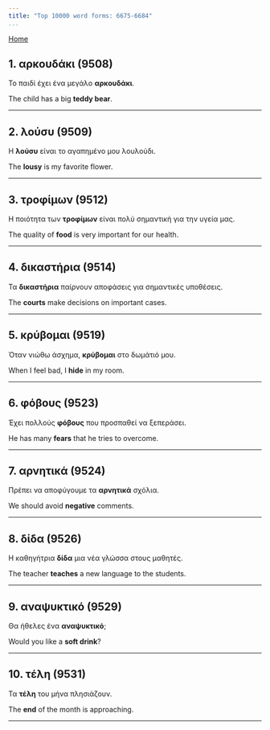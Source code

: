 ```yaml
---
title: "Top 10000 word forms: 6675-6684"
...
```


[Home](./) 

## 1. αρκουδάκι (9508)

Το παιδί έχει ένα μεγάλο **αρκουδάκι**.  

The child has a big **teddy bear**.

---

## 2. λούσυ (9509)

Η **λούσυ** είναι το αγαπημένο μου λουλούδι.  

The **lousy** is my favorite flower.

---

## 3. τροφίμων (9512)

Η ποιότητα των **τροφίμων** είναι πολύ σημαντική για την υγεία μας.  

The quality of **food** is very important for our health.

---

## 4. δικαστήρια (9514)

Τα **δικαστήρια** παίρνουν αποφάσεις για σημαντικές υποθέσεις.  

The **courts** make decisions on important cases.

---

## 5. κρύβομαι (9519)

Όταν νιώθω άσχημα, **κρύβομαι** στο δωμάτιό μου.  

When I feel bad, I **hide** in my room.

---

## 6. φόβους (9523)

Έχει πολλούς **φόβους** που προσπαθεί να ξεπεράσει.

He has many **fears** that he tries to overcome.

---

## 7. αρνητικά (9524)

Πρέπει να αποφύγουμε τα **αρνητικά** σχόλια.  

We should avoid **negative** comments.

---

## 8. δίδα (9526)

Η καθηγήτρια **δίδα** μια νέα γλώσσα στους μαθητές.

The teacher **teaches** a new language to the students.

---

## 9. αναψυκτικό (9529)

Θα ήθελες ένα **αναψυκτικό**;  

Would you like a **soft drink**?

---

## 10. τέλη (9531)

Τα **τέλη** του μήνα πλησιάζουν.

The **end** of the month is approaching.

---

